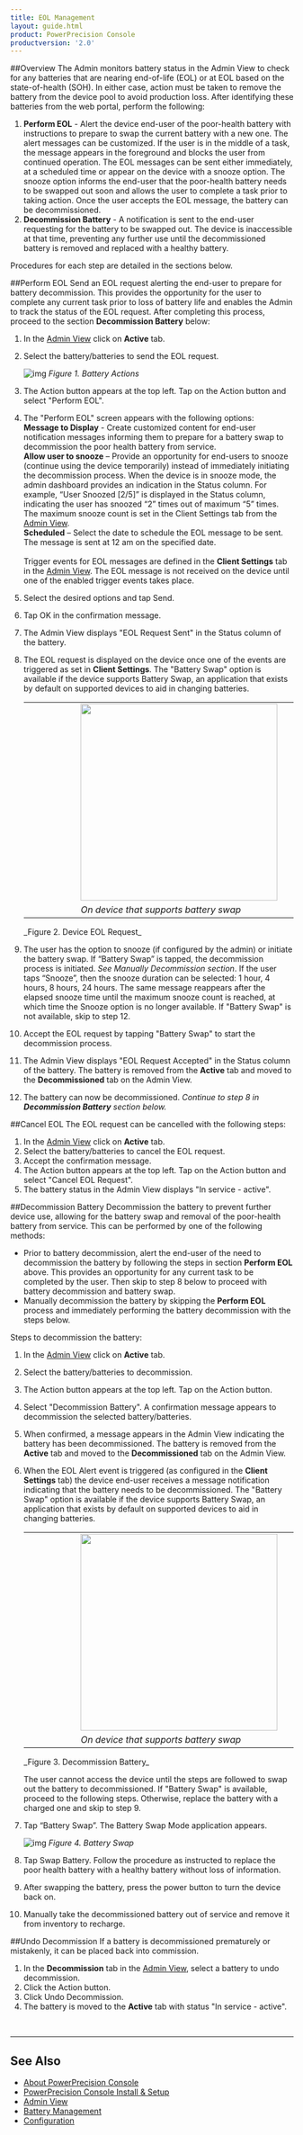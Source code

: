 ```yaml
---
title: EOL Management
layout: guide.html
product: PowerPrecision Console
productversion: '2.0'
---
```


##Overview
The Admin monitors battery status in the Admin View to check for any batteries that are nearing end-of-life (EOL) or at EOL based on the state-of-health (SOH). In either case, action must be taken to remove the battery from the device pool to avoid production loss. After identifying these batteries from the web portal, perform the following:
1. **Perform EOL** - Alert the device end-user of the poor-health battery with instructions to prepare to swap the current battery with a new one. The alert messages can be customized. If the user is in the middle of a task, the message appears in the foreground and blocks the user from continued operation. The EOL messages can be sent either immediately, at a scheduled time or appear on the device with a snooze option. The snooze option informs the end-user that the poor-health battery needs to be swapped out soon and allows the user to complete a task prior to taking action. Once the user accepts the EOL message, the battery can be decommissioned. 
2. **Decommission Battery** - A notification is sent to the end-user requesting for the battery to be swapped out. The device is inaccessible at that time, preventing any further use until the decommissioned battery is removed and replaced with a healthy battery. 

Procedures for each step are detailed in the sections below.
<!-- // original text
The Admin monitors battery status in the Admin View to check for any batteries that are nearing end-of-life (EOL) or at EOL based on the state-of-health (SOH). Select one or more batteries in poor health and send customizable messages to the device end-user, instructing them to prepare to swap their current battery with a new one. If the user is in the middle of a task, the message will appear in the foreground blocking the user from continued operation. The EOL messages can be sent either immediately, at a scheduled time or appear on the device with a snooze option. The snooze option informs the end-user that the poor health battery needs to be swapped out soon and allows the user to complete their task prior to taking action. Once the user accepts the EOL message, the battery can be decommissioned. A notification is sent to the end-user requesting for the battery to be swapped out. The device is inaccessible at that time, preventing any further use until the decommissioned battery is removed and replaced with a healthy battery. -->

##Perform EOL
Send an EOL request alerting the end-user to prepare for battery decommission. This provides the opportunity for the user to complete any current task prior to loss of battery life and enables the Admin to track the status of the EOL request. After completing this process, proceed to the section **Decommission Battery** below:
1. In the [Admin View](../admin) click on **Active** tab.
2. Select the battery/batteries to send the EOL request.

	![img](tag.JPG)
	_Figure 1. Battery Actions_

3. The Action button appears at the top left. Tap on the Action button and select "Perform EOL".
4. The "Perform EOL" screen appears with the following options:<br>
	**Message to Display** - Create customized content for end-user notification messages informing them to prepare for a battery swap to decommission the poor health battery from service.<br> 
	**Allow user to snooze** – Provide an opportunity for end-users to snooze (continue using the device temporarily) instead of immediately initiating the decommission process. When the device is in snooze mode, the admin dashboard provides an indication in the Status column. For example, “User Snoozed [2/5]” is displayed in the Status column, indicating the user has snoozed “2” times out of maximum “5” times. The maximum snooze count is set in the Client Settings tab from the [Admin View](../admin). <br>
	**Scheduled** – Select the date to schedule the EOL message to be sent. The message is sent at 12 am on the specified date. 
<br><br>
 Trigger events for EOL messages are defined in the **Client Settings** tab in the [Admin View](../config). The EOL message is not received on the device until one of the enabled trigger events takes place. 
5. Select the desired options and tap Send.
6. Tap OK in the confirmation message.
7. The Admin View displays "EOL Request Sent" in the Status column of the battery.
8. The EOL request is displayed on the device once one of the events are triggered as set in **Client Settings**. The "Battery Swap" option is available if the device supports Battery Swap, an application that exists by default on supported devices to aid in changing batteries.

	<table>
	  <tr>
	   <td>&nbsp;&nbsp;&nbsp;&nbsp;&nbsp;&nbsp;&nbsp;&nbsp;&nbsp;&nbsp;&nbsp;&nbsp;&nbsp;&nbsp;&nbsp;&nbsp;&nbsp;&nbsp;</td>
	   <td><img style="height:350px" src="eol.png"/> </td>
	   <td>&nbsp;&nbsp;&nbsp;&nbsp;&nbsp;&nbsp;&nbsp;&nbsp;&nbsp;</td>
	   <td><img style="height:350px" src="eol_nobattswap.png"/> </td>
	  </tr>
	  <tr>
	   <td>&nbsp;&nbsp;&nbsp;&nbsp;&nbsp;&nbsp;&nbsp;&nbsp;&nbsp;&nbsp;&nbsp;&nbsp;&nbsp;&nbsp;&nbsp;&nbsp;&nbsp;&nbsp;</td>
	   <td><i>On device that supports battery swap</i></td>
	   <td>&nbsp;&nbsp;&nbsp;&nbsp;&nbsp;&nbsp;&nbsp;&nbsp;&nbsp;</td>
	   <td><i>On device that does not support battery swap</i></td>
	  </tr>
	</table>
	_Figure 2. Device EOL Request_

9. The user has the option to snooze (if configured by the admin) or initiate the battery swap. If “Battery Swap” is tapped, the decommission process is initiated. _See Manually Decommission section_. If the user taps “Snooze”, then the snooze duration can be selected: 1 hour, 4 hours, 8 hours, 24 hours. The same message reappears after the elapsed snooze time until the maximum snooze count is reached, at which time the Snooze option is no longer available. If "Battery Swap" is not available, skip to step 12.
10. Accept the EOL request by tapping "Battery Swap" to start the decommission process.
11. The Admin View displays "EOL Request Accepted" in the Status column of the battery. The battery is removed from the **Active** tab and moved to the **Decommissioned** tab on the Admin View.
12. The battery can now be decommissioned. _Continue to step 8 in **Decommission Battery** section below._ 

##Cancel EOL
The EOL request can be cancelled with the following steps:
1. In the [Admin View](../admin) click on **Active** tab.
2. Select the battery/batteries to cancel the EOL request. 
3. Accept the confirmation message.
4. The Action button appears at the top left. Tap on the Action button and select "Cancel EOL Request".
5. The battery status in the Admin View displays "In service - active".

##Decommission Battery
Decommission the battery to prevent further device use, allowing for the battery swap and removal of the poor-health battery from service. This can be performed by one of the following methods:
* Prior to battery decommission, alert the end-user of the need to decommission the battery by following the steps in section **Perform EOL** above. This provides an opportunity for any current task to be completed by the user. Then skip to step 8 below to proceed with battery decommission and battery swap. 
* Manually decommission the battery by skipping the **Perform EOL** process and immediately performing the battery decommission with the steps below.

Steps to decommission the battery:

1. In the [Admin View](../admin) click on **Active** tab.
2. Select the battery/batteries to decommission.
3. The Action button appears at the top left. Tap on the Action button.
4. Select "Decommission Battery". A confirmation message appears to decommission the selected battery/batteries. 
5. When confirmed, a message appears in the Admin View indicating the battery has been decommissioned. The battery is removed from the **Active** tab and moved to the **Decommissioned** tab on the Admin View. 
6. When the EOL Alert event is triggered (as configured in the **Client Settings** tab) the device end-user receives a message notification indicating that the battery needs to be decommissioned. The "Battery Swap" option is available if the device supports Battery Swap, an application that exists by default on supported devices to aid in changing batteries.


	<table>
	  <tr>
	   <td>&nbsp;&nbsp;&nbsp;&nbsp;&nbsp;&nbsp;&nbsp;&nbsp;&nbsp;&nbsp;&nbsp;&nbsp;&nbsp;&nbsp;&nbsp;&nbsp;&nbsp;&nbsp;</td>
	   <td><img style="height:350px" src="decommission.png"/> </td>
	   <td>&nbsp;&nbsp;&nbsp;&nbsp;&nbsp;&nbsp;&nbsp;&nbsp;&nbsp;</td>
	   <td><img style="height:350px" src="decommission_nobattswap.png"/> </td>
	  </tr>
	  <tr>
	   <td>&nbsp;&nbsp;&nbsp;&nbsp;&nbsp;&nbsp;&nbsp;&nbsp;&nbsp;&nbsp;&nbsp;&nbsp;&nbsp;&nbsp;&nbsp;&nbsp;&nbsp;&nbsp;</td>
	   <td><i>On device that supports battery swap</i></td>
	   <td>&nbsp;&nbsp;&nbsp;&nbsp;&nbsp;&nbsp;&nbsp;&nbsp;&nbsp;</td>
	 	<td><i>On device that does not support battery swap</i></td>
	  </tr>
	</table>
	_Figure 3. Decommission Battery_

	The user cannot access the device until the steps are followed to swap out the battery to decommissioned. If "Battery Swap" is available, proceed to the following steps. Otherwise, replace the battery with a charged one and skip to step 9.
7. Tap “Battery Swap”. The Battery Swap Mode application appears.

	![img](battery_swap.png)
	_Figure 4. Battery Swap_

8. Tap Swap Battery. Follow the procedure as instructed to replace the poor health battery with a healthy battery without loss of information. 
9. After swapping the battery, press the power button to turn the device back on. 
10. Manually take the decommissioned battery out of service and remove it from inventory to recharge.

##Undo Decommission
If a battery is decommissioned prematurely or mistakenly, it can be placed back into commission.
1. In the **Decommission** tab in the [Admin View](../admin), select a battery to undo decommission.  
2. Click the Action button.  
3. Click Undo Decommission. 
4. The battery is moved to the **Active** tab with status "In service - active".

<br>

-----

## See Also

* [About PowerPrecision Console](../about)
* [PowerPrecision Console Install & Setup](../setup)
* [Admin View](../admin)
* [Battery Management](../mgmt)
* [Configuration](../config)